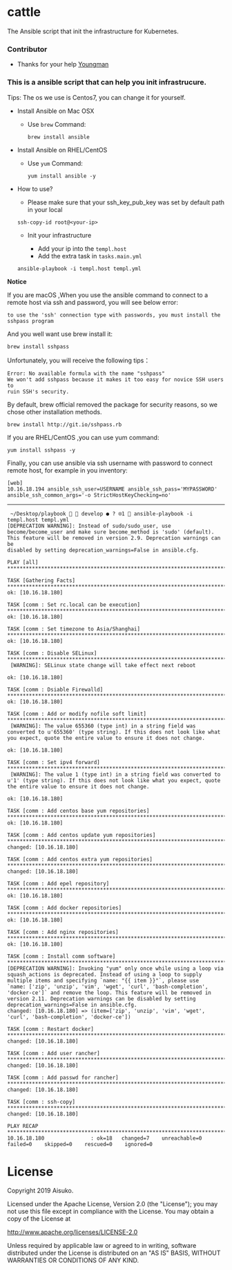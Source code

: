 # cattle
The Ansible script that init the infrastructure for Kubernetes.


### Contributor

* Thanks for your help [Youngman](https://github.com/spring-bu)


### This is a ansible script that can help you init infrastrucure.

Tips: The os we use is Centos7, you can change it for yourself.

* Install Ansible on Mac OSX 

  * Use `brew` Command:
    
    ```brew install ansible```

* Install Ansible on RHEL/CentOS 

  * Use  `yum`  Command:
    
    ```yum install ansible -y```

* How to use?
  
  * Please make sure that your ssh_key_pub_key was set by default path in your local

   ```ssh-copy-id root@<your-ip>```

  * Init your infrastructure
    
    * Add your ip into the `templ.host`
    * Add the extra task in `tasks.main.yml`

  ```ansible-playbook -i templ.host templ.yml```


**Notice**

If you are macOS ,When you use the ansible command to connect to a remote host via ssh and password, you will see below error:

```
to use the 'ssh' connection type with passwords, you must install the sshpass program
```

And you well want use brew install it:

```
brew install sshpass
```

Unfortunately, you will receive the following tips：

```
Error: No available formula with the name "sshpass"
We won't add sshpass because it makes it too easy for novice SSH users to
ruin SSH's security.
```

By default, brew official removed the package for security reasons, so we chose other installation methods.

```
brew install http://git.io/sshpass.rb
```

If you are RHEL/CentOS ,you can use yum command:

```
yum install sshpass -y
```

Finally, you can use ansible via ssh username with password to connect remote host, for example in you inventory:

```
[web]
10.16.18.194 ansible_ssh_user=USERNAME ansible_ssh_pass='MYPASSWORD' ansible_ssh_common_args='-o StrictHostKeyChecking=no'
```
---

```
 ~/Desktop/playbook   develop ● ? ⍟1  ansible-playbook -i templ.host templ.yml
[DEPRECATION WARNING]: Instead of sudo/sudo_user, use become/become_user and make sure become_method is 'sudo' (default). This feature will be removed in version 2.9. Deprecation warnings can be
disabled by setting deprecation_warnings=False in ansible.cfg.

PLAY [all] *********************************************************************************************************************************************************************************************

TASK [Gathering Facts] *********************************************************************************************************************************************************************************
ok: [10.16.18.180]

TASK [comm : Set rc.local can be execution] ************************************************************************************************************************************************************
ok: [10.16.18.180]

TASK [comm : Set timezone to Asia/Shanghai] ************************************************************************************************************************************************************
ok: [10.16.18.180]

TASK [comm : Disable SELinux] **************************************************************************************************************************************************************************
 [WARNING]: SELinux state change will take effect next reboot

ok: [10.16.18.180]

TASK [comm : Dsiable Firewalld] ************************************************************************************************************************************************************************
ok: [10.16.18.180]

TASK [comm : Add or modify nofile soft limit] **********************************************************************************************************************************************************
 [WARNING]: The value 655360 (type int) in a string field was converted to u'655360' (type string). If this does not look like what you expect, quote the entire value to ensure it does not change.

ok: [10.16.18.180]

TASK [comm : Set ipv4 forward] *************************************************************************************************************************************************************************
 [WARNING]: The value 1 (type int) in a string field was converted to u'1' (type string). If this does not look like what you expect, quote the entire value to ensure it does not change.

ok: [10.16.18.180]

TASK [comm : Add centos base yum repositories] *********************************************************************************************************************************************************
ok: [10.16.18.180]

TASK [comm : Add centos update yum repositories] *******************************************************************************************************************************************************
changed: [10.16.18.180]

TASK [comm : Add centos extra yum repositories] ********************************************************************************************************************************************************
changed: [10.16.18.180]

TASK [comm : Add epel repository] **********************************************************************************************************************************************************************
ok: [10.16.18.180]

TASK [comm : Add docker repositories] ******************************************************************************************************************************************************************
ok: [10.16.18.180]

TASK [comm : Add nginx repositories] *******************************************************************************************************************************************************************
ok: [10.16.18.180]

TASK [comm : Install comm software] ********************************************************************************************************************************************************************
[DEPRECATION WARNING]: Invoking "yum" only once while using a loop via squash_actions is deprecated. Instead of using a loop to supply multiple items and specifying `name: "{{ item }}"`, please use
`name: ['zip', 'unzip', 'vim', 'wget', 'curl', 'bash-completion', 'docker-ce']` and remove the loop. This feature will be removed in version 2.11. Deprecation warnings can be disabled by setting
deprecation_warnings=False in ansible.cfg.
changed: [10.16.18.180] => (item=['zip', 'unzip', 'vim', 'wget', 'curl', 'bash-completion', 'docker-ce'])

TASK [comm : Restart docker] ***************************************************************************************************************************************************************************
changed: [10.16.18.180]

TASK [comm : Add user rancher] *************************************************************************************************************************************************************************
changed: [10.16.18.180]

TASK [comm : Add passwd for rancher] *******************************************************************************************************************************************************************
changed: [10.16.18.180]

TASK [comm : ssh-copy] *********************************************************************************************************************************************************************************
changed: [10.16.18.180]

PLAY RECAP *********************************************************************************************************************************************************************************************
10.16.18.180               : ok=18   changed=7    unreachable=0    failed=0    skipped=0    rescued=0    ignored=0
```




 # License

Copyright 2019 Aisuko.

Licensed under the Apache License, Version 2.0 (the "License"); you may not use this file except in compliance with the License. You may obtain a copy of the License at

http://www.apache.org/licenses/LICENSE-2.0

Unless required by applicable law or agreed to in writing, software distributed under the License is distributed on an "AS IS" BASIS, WITHOUT WARRANTIES OR CONDITIONS OF ANY KIND.

